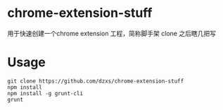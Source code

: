 # chrome-extension-stuff
用于快速创建一个chrome extension 工程，简称脚手架
clone 之后瞎几把写

# Usage
```
git clone https://github.com/dzxs/chrome-extension-stuff
npm install
npm install -g grunt-cli
grunt
```
